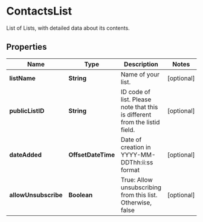 

# ContactsList

List of Lists, with detailed data about its contents.
## Properties

Name | Type | Description | Notes
------------ | ------------- | ------------- | -------------
**listName** | **String** | Name of your list. |  [optional]
**publicListID** | **String** | ID code of list. Please note that this is different from the listid field. |  [optional]
**dateAdded** | **OffsetDateTime** | Date of creation in YYYY-MM-DDThh:ii:ss format |  [optional]
**allowUnsubscribe** | **Boolean** | True: Allow unsubscribing from this list. Otherwise, false |  [optional]



